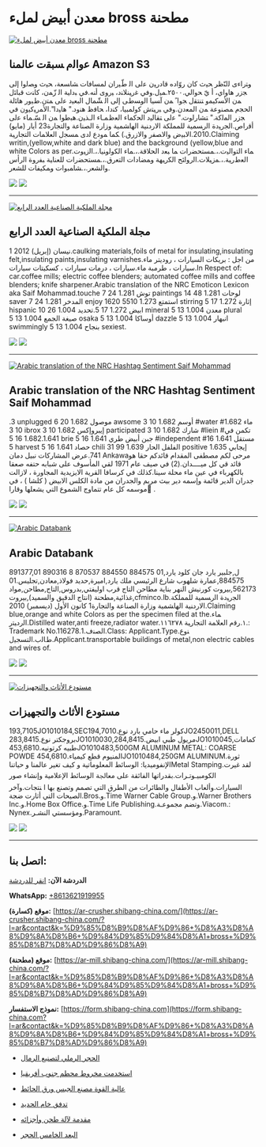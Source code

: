 # معدن أبيض لملء bross مطحنة

<a href="https://swt.shibang-china.com/?l=ar&img&k=%D9%85%D8%B9%D8%AF%D9%86+%D8%A3%D8%A8%D9%8A%D8%B6+%D9%84%D9%85%D9%84%D8%A1+bross+%D9%85%D8%B7%D8%AD%D9%86%D8%A9" target="_blank">![معدن أبيض لملء bross مطحنة](http://static.shibang-china.com/all-800x300/90.jpg)</a>

## ﻋواﻟم ﺴﺒﻘت ﻋﺎﻟﻤﻨﺎ Amazon S3
وﺘراءى ﻟﻟﻨّظر ﺤﻴث ﮐﺎن روّاده ﻗﺎدرﻴن ﻋﻟﯽ اﻟ طّﻴران ﻟﻤﺴﺎﻓﺎت ﺸﺎﺴﻌﺔ، ﺤﻴث وﺼﻟوا إﻟﯽ ﺠزر ﻫﺎواي، أ يّ ﺤواﻟﻲ.٢٥٠٠.ﻤﻴل.وﻓﻲ ﻏرﻴﻨﻼﻨد، ﻴروى أﻨﻪ.ﻓﻲ ﺒداﻴﺔ اﻟ زّﻤن، ﮐﺎﻨت ﻗﺒﺎﺌل ﻤن اﻷﺴﮐﻴﻤو ﺘﻨﺘﻘل ﺠواﹰ ﻤن آﺴﻴﺎ اﻟوﺴطﯽ إﻟﯽ اﻟ ﺸّﻤﺎل اﻟﺒﻌﻴد ﻋﻟﯽ ﻤﺘن.طﻴور ﻫﺎﺌﻟﺔ اﻟﺤﺠم ﻤﺼﻨوﻋﺔ ﻤن اﻟﻤﻌدن.وﻓﻲ ﺒرﻴﺘش ﮐوﻟﻤﺒﻴﺎ، ﮐﻨدا، ﺤﺎﻓظ ﻫﻨود.&quot; ﻫﺎﻴدا&quot;.اﻷﻤرﻴﮐﻴون ﻓﻲ ﺠزر اﻟﻤﻟﮐﺔ.&quot; ﺘﺸﺎرﻟوت.&quot; ﻋﻟﯽ ﺘﻘﺎﻟﻴد اﻟﺤﮐﻤﺎء اﻟﻌظﻤـﺎء اﻟـذﻴن.ﻫﺒطوا ﻤن اﻟ ﺴّ.ﻤﺎء ﻋﻟﯽ أﻗراص.ﺍﻟﺠﺭﻴﺩﺓ ﺍﻟﺭﺴﻤﻴﺔ ﻟﻠﻤﻤﻠﻜﺔ ﺍﻻﺭﺩﻨﻴﺔ ﺍﻟﻬﺎﺸﻤﻴﺔ وزارة الصناعة والتجارة23 أيار (مايو) 2010.ﺍﻻﺒﻴﺽ ﻭﺍﻻﺼﻔﺭ ﻭﺍﻻﺯﺭﻕ.) ﻜﻤﺎ ﻤﻭﺩﻉ ﻟﺩﻯ ﻤﺴﺠل ﺍﻟﻌﻼﻤﺎﺕ ﺍﻟﺘﺠﺎﺭﻴﺔ.Claiming writin,(yellow,white and dark blue) and the background (yellow,blue and white Colors as per.ﻤﺎﺀ ﺍﻟﺘﻭﺍﻟﻴﺕ.،.ﻤﺴﺘﺤﻀﺭﺍﺕ ﻤﺎ ﺒﻌﺩ ﺍﻟﺤﻼﻗﺔ.،.ﻤﺎﺀ ﺍﻟﻜﻭﻟﻭﻨﻴﺎ.،.ﺍﻟﺯﻴﻭﺕ ﺍﻟﻌﻁﺭﻴﺔ.،.ﻤﺯﻴﻼﺕ.ﺍﻟﺭﻭﺍﺌﺢ ﺍﻟﻜﺭﻴﻬﺔ ﻭﻤﻀﺎﺩﺍﺕ ﺍﻟﺘﻌﺭﻕ.،.ﻤﺴﺘﺤﻀﺭﺍﺕ ﻟﻠﻌﻨﺎﻴﺔ ﺒﻔﺭﻭﺓ ﺍﻟﺭﺃﺱ ﻭﺍﻟﺸﻌﺭ.،.ﺸﺎﻤﺒﻭﺍﺕ ﻭﻤﻜﻴﻔﺎﺕ ﻟﻠﺸﻌﺭ.


<a href="https://whatsapp.shibangsoft.com/WhatsApp.php" target="_blank" title="WhatsApp">![](http://static.shibang-china.com/icon/whatsapp.png)</a> <a href="https://swt.shibang-china.com/?l=ar&icon&k=%D9%85%D8%B9%D8%AF%D9%86+%D8%A3%D8%A8%D9%8A%D8%B6+%D9%84%D9%85%D9%84%D8%A1+bross+%D9%85%D8%B7%D8%AD%D9%86%D8%A9" target="_blank">![](http://static.shibang-china.com/icon/chat-ar.png)</a>

---

<a href="https://swt.shibang-china.com/?l=ar&img&k=%D9%85%D8%B9%D8%AF%D9%86+%D8%A3%D8%A8%D9%8A%D8%B6+%D9%84%D9%85%D9%84%D8%A1+bross+%D9%85%D8%B7%D8%AD%D9%86%D8%A9" target="_blank">![مجلة الملكية الصناعية العدد الرابع](http://static.shibang-china.com/all-800x300/955.jpg)</a>

## مجلة الملكية الصناعية العدد الرابع
1 نيسان (إبريل) 2012.caulking materials,foils of metal for insulating,insulating felt,insulating paints,insulating varnishes.ﻣﻦ اﺟﻞ : ﺑﺮﻳﻜﺎت اﻟﺴﻴﺎرات ، رودﻳﺘﺮ ﻣﺎء ﺳﻴﺎرات ، ﻃﺮﻣﺒﺔ ﻣﺎء.ﺳﻴﺎرات ، درﻣﺎت ﺳﻴﺎرات ، ﻛﺴﻜﻴﺘﺎت ﺳﻴﺎرات.In Respect of: car.coffee mills; electric coffee blenders; automated coffee mills and coffee blenders; knife sharpener.Arabic translation of the NRC Emoticon Lexicon aka Saif Mohammad.touche توش 1.281 24 7 paintings لوحات 1.281 48 14 saver المدخر 1.281 24 7 enjoy استمتع 1.273 5510 1620 stirring إثارة 1.272 17 5 hispanic ابيض 1.272 17 5.تحديد 1.004 26 10 mineral معدن 1.004 13 5 plural صيغة الجمع 1.004 13 5 osaka أوساكا 1.004 13 5 dazzle انبهار 1.004 13 5 swimmingly بنجاح 1.004 13 5 sexiest.


<a href="https://whatsapp.shibangsoft.com/WhatsApp.php" target="_blank" title="WhatsApp">![](http://static.shibang-china.com/icon/whatsapp.png)</a> <a href="https://swt.shibang-china.com/?l=ar&icon&k=%D9%85%D8%B9%D8%AF%D9%86+%D8%A3%D8%A8%D9%8A%D8%B6+%D9%84%D9%85%D9%84%D8%A1+bross+%D9%85%D8%B7%D8%AD%D9%86%D8%A9" target="_blank">![](http://static.shibang-china.com/icon/chat-ar.png)</a>

---

<a href="https://swt.shibang-china.com/?l=ar&img&k=%D9%85%D8%B9%D8%AF%D9%86+%D8%A3%D8%A8%D9%8A%D8%B6+%D9%84%D9%85%D9%84%D8%A1+bross+%D9%85%D8%B7%D8%AD%D9%86%D8%A9" target="_blank">![Arabic translation of the NRC Hashtag Sentiment Saif Mohammad](http://static.shibang-china.com/all-800x300/224.jpg)</a>

## Arabic translation of the NRC Hashtag Sentiment Saif Mohammad
.3 unplugged موصول 1.682 20 6 awsome أوسم 1.682 10 3 #water #ماء 1.682 10 3 ibrox إيبروإكس 1.682 10 3 participated شارك 1.682 10 3 #liein #تكمن في 1.682.1.641 16 5 brie جبن أبيض طري 1.641 16 5 #independent #مستقل 1.641 16 5 harvest حصاد 1.641 16 5 chili الفلفل الحار 1.639 99 31 positive إيجابي 1.635 741.عرض المشاركات نبيل دمان Ankawaمرحى لكم مصطفى المقدام قائدكم حقا هو قائد قي كل ميــــدان.(2) في صيف عام 1971 لقي المأسوف على شبابه حتفه صعقا بالكهرباء في عين ماء محلة سينا.كذلك في كرسافا القرية الايزيدية المجاورة ، لازالت جدران الدير قائمة وإسمه دير بيث مريم والجدران من مادة الكلس الابيض ( كلشا ) ، في موسمه كل عام تتماوج الشموع التي يشعلها وقارا ً.


<a href="https://whatsapp.shibangsoft.com/WhatsApp.php" target="_blank" title="WhatsApp">![](http://static.shibang-china.com/icon/whatsapp.png)</a> <a href="https://swt.shibang-china.com/?l=ar&icon&k=%D9%85%D8%B9%D8%AF%D9%86+%D8%A3%D8%A8%D9%8A%D8%B6+%D9%84%D9%85%D9%84%D8%A1+bross+%D9%85%D8%B7%D8%AD%D9%86%D8%A9" target="_blank">![](http://static.shibang-china.com/icon/chat-ar.png)</a>

---

<a href="https://swt.shibang-china.com/?l=ar&img&k=%D9%85%D8%B9%D8%AF%D9%86+%D8%A3%D8%A8%D9%8A%D8%B6+%D9%84%D9%85%D9%84%D8%A1+bross+%D9%85%D8%B7%D8%AD%D9%86%D8%A9" target="_blank">![Arabic Databank](http://static.shibang-china.com/all-800x300/1305.jpg)</a>

## Arabic Databank
ل,جلبير يارد جان كلود يارد,01 884575 884550 870537 8 890316 891377,01 884575,عمارة شلهوب شارع الرئيسي ملك يارد,اميرة,حديد فولاذ,معادن,تجليس.01 562173,بيروت كورنيش النهر بناية مطاحن التاج قرب اوليفتي,بدروس,التاج,مطاحن,مواد غذائية,مطحنة (انتاج الدقيق والسميد),بيروت,cfminco.lb.ﺍﻟﺠﺭﻴﺩﺓ ﺍﻟﺭﺴﻤﻴﺔ ﻟﻠﻤﻤﻠﻜﺔ ﺍﻻﺭﺩﻨﻴﺔ ﺍﻟﻬﺎﺸﻤﻴﺔ وزارة الصناعة والتجارة1 كانون الأول (ديسمبر) 2010.Claiming blue,orange and white Colors as per the specimen filed at the.ﻤﺎﺀ ﺍﻟﺭﺩﻴﺘﺭ.Distilled water,anti freeze,radiator water.١.ﺭﻗﻡ ﺍﻟﻌﻼﻤﺔ ﺍﻟﺘﺠﺎﺭﻴﺔ ١١٦٢٧٨.: Trademark No.116278.ﺍﻟﺼﻨﻑ.1.Class: Applicant.Type.ﻨﻭﻉ ﻁﺎﻟﺏ.ﺍﻟﺘﺴﺠﻴل.Applicant.transportable buildings of metal,non electric cables and wires of.


<a href="https://whatsapp.shibangsoft.com/WhatsApp.php" target="_blank" title="WhatsApp">![](http://static.shibang-china.com/icon/whatsapp.png)</a> <a href="https://swt.shibang-china.com/?l=ar&icon&k=%D9%85%D8%B9%D8%AF%D9%86+%D8%A3%D8%A8%D9%8A%D8%B6+%D9%84%D9%85%D9%84%D8%A1+bross+%D9%85%D8%B7%D8%AD%D9%86%D8%A9" target="_blank">![](http://static.shibang-china.com/icon/chat-ar.png)</a>

---

<a href="https://swt.shibang-china.com/?l=ar&img&k=%D9%85%D8%B9%D8%AF%D9%86+%D8%A3%D8%A8%D9%8A%D8%B6+%D9%84%D9%85%D9%84%D8%A1+bross+%D9%85%D8%B7%D8%AD%D9%86%D8%A9" target="_blank">![مستودع الأثاث والتجهيزات](http://static.shibang-china.com/all-800x300/90.jpg)</a>

## مستودع الأثاث والتجهيزات
193,7105JO1010184,SECكولر ماء حامي بارد نوع.194,7010JO2450011,DELL بروجكتر نوع.283,8415JO1010030,مريول طبي ابيض.284,8415JO1010045,كمامات طبيه كرتونيه.453,6810JO1010483,500GM ALUMINUM METAL: COARSE POWDE المنيوم قطع كيمياء.454,6810JO1010484,250GM ALUMINUM.ثورة الإنفوميديا: الوسائط المعلوماتية و كيف تغير عالمنا و حياتناMetal Stamping.ﻟﻘﺪ ﻏﻴﺮت اﻟﻜﻮﻣﺒﻴـﻮﺗـﺮات.ﺑﻘﺪراﺗﻬﺎ اﻟﻔﺎﺋﻘﺔ ﻋﻠﻰ ﻣﻌﺎﳉﺔ اﻟﻮﺳﺎﺋﻂ اﻹﻋﻼﻣﻴﺔ وإﻧﺸﺎء ﺻﻮر اﻟﺴﻴﺎرات.وأﻟﻌﺎب اﻷﻃﻔﺎل واﻟﻄﺎﺋﺮات ﻣﻦ اﻟﻄﺮق اﻟﺘﻲ ﺗﺼﻤﻢ وﺗﺼﻨﻊ ﺑﻬﺎ ا ﻨﺘﺠﺎت.وآﺧﺮ اﻟﺼﻴﺤﺎت اﻟﺘﻲ أﺛﺎرت ﺿﺠﺔ.Bros.و.Time Warner Cable Group.و.Warner Brothers Inc.و.Home Box Office.و.Time Life Publishing.وﺗﻀﻢ ﻣﺠﻤﻮﻋـﺔ.Viacom.: Nynex.وﻣﺆﺳﺴﺘﻲ اﻟﻨﺸـﺮ.Paramount.


<a href="https://whatsapp.shibangsoft.com/WhatsApp.php" target="_blank" title="WhatsApp">![](http://static.shibang-china.com/icon/whatsapp.png)</a> <a href="https://swt.shibang-china.com/?l=ar&icon&k=%D9%85%D8%B9%D8%AF%D9%86+%D8%A3%D8%A8%D9%8A%D8%B6+%D9%84%D9%85%D9%84%D8%A1+bross+%D9%85%D8%B7%D8%AD%D9%86%D8%A9" target="_blank">![](http://static.shibang-china.com/icon/chat-ar.png)</a>

---
## اتصل بنا:

**الدردشة الآن:** [انقر للدردشة](https://swt.shibang-china.com?l=ar&contact&k=%D9%85%D8%B9%D8%AF%D9%86+%D8%A3%D8%A8%D9%8A%D8%B6+%D9%84%D9%85%D9%84%D8%A1+bross+%D9%85%D8%B7%D8%AD%D9%86%D8%A9)

**WhatsApp:**  [+8613621919955](https://whatsapp.shibangsoft.com/WhatsApp.php)

**موقع (كسارة):** [https://ar-crusher.shibang-china.com/](https://ar-crusher.shibang-china.com/?l=ar&contact&k=%D9%85%D8%B9%D8%AF%D9%86+%D8%A3%D8%A8%D9%8A%D8%B6+%D9%84%D9%85%D9%84%D8%A1+bross+%D9%85%D8%B7%D8%AD%D9%86%D8%A9)

**موقع (مطحنة):** [https://ar-mill.shibang-china.com/](https://ar-mill.shibang-china.com/?l=ar&contact&k=%D9%85%D8%B9%D8%AF%D9%86+%D8%A3%D8%A8%D9%8A%D8%B6+%D9%84%D9%85%D9%84%D8%A1+bross+%D9%85%D8%B7%D8%AD%D9%86%D8%A9)

**نموذج الاستفسار:** [https://form.shibang-china.com](https://form.shibang-china.com?l=ar&contact&k=%D9%85%D8%B9%D8%AF%D9%86+%D8%A3%D8%A8%D9%8A%D8%B6+%D9%84%D9%85%D9%84%D8%A1+bross+%D9%85%D8%B7%D8%AD%D9%86%D8%A9)

* [الحجر الرملي لتصنيع الرمال](../30/%D8%A7%D9%84%D8%AD%D8%AC%D8%B1%20%D8%A7%D9%84%D8%B1%D9%85%D9%84%D9%8A%20%D9%84%D8%AA%D8%B5%D9%86%D9%8A%D8%B9%20%D8%A7%D9%84%D8%B1%D9%85%D8%A7%D9%84.md)

* [استخدمت مخروط محطم جنوب أفريقيا](../26/%D8%A7%D8%B3%D8%AA%D8%AE%D8%AF%D9%85%D8%AA%20%D9%85%D8%AE%D8%B1%D9%88%D8%B7%20%D9%85%D8%AD%D8%B7%D9%85%20%D8%AC%D9%86%D9%88%D8%A8%20%D8%A3%D9%81%D8%B1%D9%8A%D9%82%D9%8A%D8%A7.md)

* [عالية القوة مصنع الجبس ورق الحائط](../28/%D8%B9%D8%A7%D9%84%D9%8A%D8%A9%20%D8%A7%D9%84%D9%82%D9%88%D8%A9%20%D9%85%D8%B5%D9%86%D8%B9%20%D8%A7%D9%84%D8%AC%D8%A8%D8%B3%20%D9%88%D8%B1%D9%82%20%D8%A7%D9%84%D8%AD%D8%A7%D8%A6%D8%B7.md)

* [تدفق خام الحديد](../30/%D8%AA%D8%AF%D9%81%D9%82%20%D8%AE%D8%A7%D9%85%20%D8%A7%D9%84%D8%AD%D8%AF%D9%8A%D8%AF.md)

* [مقدمة لآلة طحن وأجزائه](../27/%D9%85%D9%82%D8%AF%D9%85%D8%A9%20%D9%84%D8%A2%D9%84%D8%A9%20%D8%B7%D8%AD%D9%86%20%D9%88%D8%A3%D8%AC%D8%B2%D8%A7%D8%A6%D9%87.md)

* [البعد الخامس الحجر](../26/%D8%A7%D9%84%D8%A8%D8%B9%D8%AF%20%D8%A7%D9%84%D8%AE%D8%A7%D9%85%D8%B3%20%D8%A7%D9%84%D8%AD%D8%AC%D8%B1.md)